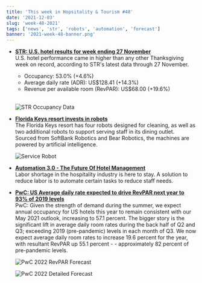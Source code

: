 ```yaml
---
title: 'This week in Hopsitality & Tourism #48'
date: '2021-12-03'
slug: 'week-48-2021'
tags: ['news', 'str', 'robots', 'automation', 'forecast']
banner: '2021-week-48-banner.png'
---
```


- **[STR: U.S. hotel results for week ending 27 November](https://str.com/press-release/str-us-hotel-results-week-ending-27-november)**  
   U.S. hotel performance came in higher than any other Thanksgiving week on record, according to STR's latest data through 27 November.

  - Occupancy: 53.0% (+4.6%)
  - Average daily rate (ADR): US$128.41 (+14.3%)
  - Revenue per available room (RevPAR): US$68.00 (+19.6%)
    <br /><br />

  ![STR Occupancy Data](/images/blogimages/2021-week-48-occupancy.png)

- **[Florida Keys resort invests in robots](https://www.hotelmanagement.net/tech/florida-keys-resort-invests-robots)**  
  The Florida Keys resort has four robots designed for cleaning, as well as two additional robots to support serving staff in its dining outlet. Sourced from SoftBank Robotics and Bear Robotics, the machines are powered by artificial intelligence.

  ![Service Robot](https://qtxasset.com/cdn-cgi/image/w=200,h=112,f=auto,fit=crop,g=0.5x0.5/https://qtxasset.com/quartz/qcloud1/media/image/PhotoCredit_Hawks%20Cay%20Resort.jpg?VersionId=eJMSpOROlHEColQqDWmo.3A.8zk9gOIN)

- **[Automation 3.0 - The Future Of Hotel Management](https://www.hospitalitynet.org/news/4107789.html)**  
  Labor shortage in the hospitality industry is here to stay. A solution to reduce labor is to automate certain tasks to reduce staff needs.

- **[PwC: US Average daily rate expected to drive RevPAR next year to 93% of 2019 levels](https://www.hospitalitynet.org/news/4107694.html)**  
  PwC: Given the strength of demand during the summer, we expect annual occupancy for US hotels this year to remain consistent with our May 2021 outlook, increasing to 57.1 percent. The bigger story is the significant lift in average daily room rates during the back half of Q2 and Q3; exceeding 2019 (pre-pandemic) levels in each month of Q3. We now expect average daily room rates to increase 19.6 percent for the year, with resultant RevPAR up 55.1 percent - - approximately 82 percent of pre-pandemic levels.

  ![PwC 2022 RevPAR Forecast](/images/blogimages/2021-week-48-PwC-2022-Forecast.png)

  ![PwC 2022 Detailed Forecast](/images/blogimages/2021-week-48-PwC-2022-Detailed-Forecast.png)
